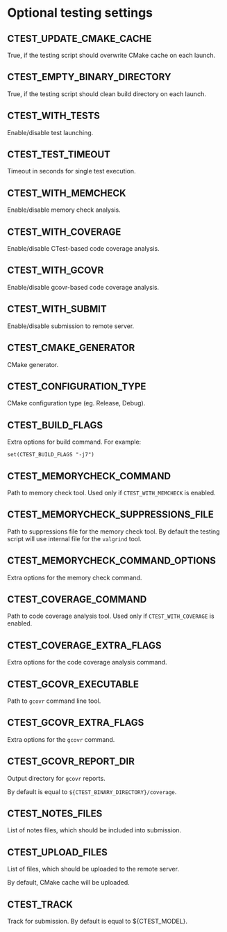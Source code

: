 # Optional testing settings

## CTEST_UPDATE_CMAKE_CACHE

True, if the testing script should overwrite CMake cache on each launch.

## CTEST_EMPTY_BINARY_DIRECTORY

True, if the testing script should clean build directory on each launch.

## CTEST_WITH_TESTS

Enable/disable test launching.

## CTEST_TEST_TIMEOUT

Timeout in seconds for single test execution.

## CTEST_WITH_MEMCHECK

Enable/disable memory check analysis.

## CTEST_WITH_COVERAGE

Enable/disable CTest-based code coverage analysis.

## CTEST_WITH_GCOVR

Enable/disable gcovr-based code coverage analysis.

## CTEST_WITH_SUBMIT

Enable/disable submission to remote server.

## CTEST_CMAKE_GENERATOR

CMake generator.

## CTEST_CONFIGURATION_TYPE

CMake configuration type (eg. Release, Debug).

## CTEST_BUILD_FLAGS

Extra options for build command. For example:

    set(CTEST_BUILD_FLAGS "-j7")

## CTEST_MEMORYCHECK_COMMAND

Path to memory check tool. Used only if `CTEST_WITH_MEMCHECK` is enabled.

## CTEST_MEMORYCHECK_SUPPRESSIONS_FILE

Path to suppressions file for the memory check tool.
By default the testing script will use internal file for the `valgrind` tool.

## CTEST_MEMORYCHECK_COMMAND_OPTIONS

Extra options for the memory check command.

## CTEST_COVERAGE_COMMAND

Path to code coverage analysis tool. Used only if `CTEST_WITH_COVERAGE` is enabled.

## CTEST_COVERAGE_EXTRA_FLAGS

Extra options for the code coverage analysis command.

## CTEST_GCOVR_EXECUTABLE

Path to `gcovr` command line tool.

## CTEST_GCOVR_EXTRA_FLAGS

Extra options for the `gcovr` command.

## CTEST_GCOVR_REPORT_DIR

Output directory for `gcovr` reports.

By default is equal to `${CTEST_BINARY_DIRECTORY}/coverage`.

## CTEST_NOTES_FILES

List of notes files, which should be included into submission.

## CTEST_UPLOAD_FILES

List of files, which should be uploaded to the remote server.

By default, CMake cache will be uploaded.

## CTEST_TRACK

Track for submission. By default is equal to ${CTEST_MODEL}.

